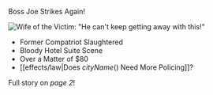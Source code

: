 Boss Joe Strikes Again!

![Wife of the Victim: "He can't keep getting away with this!"](docs/images/crime02.png)

* Former Compatriot Slaughtered
* Bloody Hotel Suite Scene
* Over a Matter of $80
* [[effects/law|Does $cityName()$ Need More Policing]]?

Full story on _page 2_!

